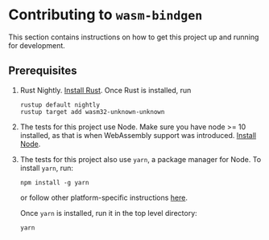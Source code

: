 # Contributing to `wasm-bindgen`

This section contains instructions on how to get this project up and running for
development.

## Prerequisites

1. Rust Nightly. [Install Rust]. Once Rust is installed, run

    ```shell
    rustup default nightly
    rustup target add wasm32-unknown-unknown
    ```

[install Rust]: https://www.rust-lang.org/en-US/install.html

2. The tests for this project use Node. Make sure you have node >= 10 installed,
   as that is when WebAssembly support was introduced. [Install Node].

[Install Node]: https://nodejs.org/en/

3. The tests for this project also use `yarn`, a package manager for Node. To
   install `yarn`, run:

    ```shell
    npm install -g yarn
    ```

   or follow other platform-specific instructions
   [here](https://yarnpkg.com/en/docs/install).

   Once `yarn` is installed, run it in the top level directory:

   ```shell
   yarn
   ```
